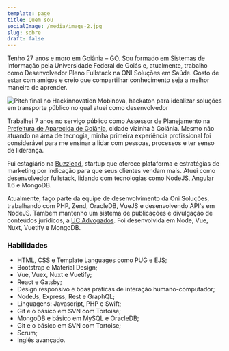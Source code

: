 ```yaml
---
template: page
title: Quem sou
socialImage: /media/image-2.jpg
slug: sobre
draft: false
---
```

Tenho 27 anos e moro em Goiânia – GO. Sou formado em Sistemas de Informação pela Universidade Federal de Goiás e, atualmente, trabalho como Desenvolvedor Pleno Fullstack na ONI Soluções em Saúde. Gosto de estar com amigos e creio que compartilhar conhecimento seja a melhor maneira de aprender.

![Pitch final no Hackinnovation Mobinova, hackaton para idealizar soluções em transporte público no qual atuei como desenvolvedor](/media/hackaton.jpg "Anuar Daher - Desenvolvedor de Software")

Trabalhei 7 anos no serviço público como Assessor de Planejamento na [Prefeitura de Aparecida de Goiânia](https://www.aparecida.go.gov.br/), cidade vizinha à Goiânia. Mesmo não atuando na área de tecnogia, minha primeira experiência profissional foi considerável para me ensinar a lidar com pessoas, processos e ter senso de liderança. 

Fui estagiário na [Buzzlead](https://buzzlead.com.br/), startup que oferece plataforma e estratégias de marketing por indicação para que seus clientes vendam mais. Atuei como desenvolvedor fullstack, lidando com tecnologias como NodeJS, Angular 1.6 e MongoDB.

Atualmente, faço parte da equipe de desenvolvimento da Oni Soluções, trabalhando com PHP, Zend, OracleDB, VueJS e desenvolvendo API's em NodeJS. Também mantenho um sistema de publicações e divulgação de conteúdos jurídicos, a [UC Advogados](https://ucadvogados.com.br). Foi desenvolvida em Node, Vue, Nuxt, Vuetify e MongoDB.

### Habilidades

* HTML, CSS e Template Languages como PUG e EJS;
* Bootstrap e Material Design;
* Vue, Vuex, Nuxt e Vuetify;
* React e Gatsby;
* Design responsivo e boas praticas de interação humano-computador;
* NodeJs, Express, Rest e GraphQL;
* Linguagens: Javascript, PHP e Swift;
* Git e o básico em SVN com Tortoise;
* MongoDB e básico em MySQL e OracleDB;
* Git e o básico em SVN com Tortoise;
* Scrum;
* Inglês avançado.